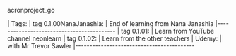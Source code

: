 acronproject_go

|   Tags:
|   tag 0.1.00NanaJanashia:
|   End of learning from Nana Janashia
|------------------------------------------
|   tag 0.1.01:
|   Learn from YouTube channel neonlearn
|   tag 0.1.02:
|   Learn from the other teachers
|   Udemy:
|   with Mr Trevor Sawler
|------------------------------------------
